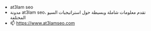 - at3lam seo
- مدونة at3lam seo، تقدم معلومات شاملة وبسيطة حول استراتيجيات السيو المختلفة
- 📫 https://www.at3lamseo.com

<!---
at3lamseo/at3lamseo is a ✨ special ✨ repository because its `README.md` (this file) appears on your GitHub profile.
You can click the Preview link to take a look at your changes.
--->
